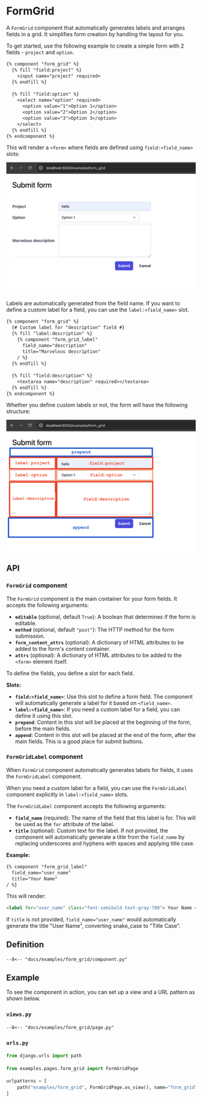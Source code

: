 # FormGrid

A `FormGrid` component that automatically generates labels and arranges fields in a grid. It simplifies form creation by handling the layout for you.

To get started, use the following example to create a simple form with 2 fields - `project` and `option`.

```django
{% component "form_grid" %}
  {% fill "field:project" %}
    <input name="project" required>
  {% endfill %}

  {% fill "field:option" %}
    <select name="option" required>
      <option value="1">Option 1</option>
      <option value="2">Option 2</option>
      <option value="3">Option 3</option>
    </select>
  {% endfill %}
{% endcomponent %}
```

This will render a `<form>` where fields are defined using `field:<field_name>` slots:

![Form example](images/form.png)

Labels are automatically generated from the field name. If you want to define a custom label for a field,
you can use the `label:<field_name>` slot.

```django
{% component "form_grid" %}
  {# Custom label for "description" field #}
  {% fill "label:description" %}
    {% component "form_grid_label"
      field_name="description"
      title="Marvelous description"
    / %}
  {% endfill %}

  {% fill "field:description" %}
    <textarea name="description" required></textarea>
  {% endfill %}
{% endcomponent %}
```

Whether you define custom labels or not, the form will have the following structure:

![Form structure](images/form_structure.png)

## API

### `FormGrid` component

The `FormGrid` component is the main container for your form fields. It accepts the following arguments:

- **`editable`** (optional, default `True`): A boolean that determines if the form is editable.
- **`method`** (optional, default `"post"`): The HTTP method for the form submission.
- **`form_content_attrs`** (optional): A dictionary of HTML attributes to be added to the form's content container.
- **`attrs`** (optional): A dictionary of HTML attributes to be added to the `<form>` element itself.

To define the fields, you define a slot for each field.

**Slots:**

- **`field:<field_name>`**: Use this slot to define a form field. The component will automatically generate a label for it based on `<field_name>`.
- **`label:<field_name>`**: If you need a custom label for a field, you can define it using this slot.
- **`prepend`**: Content in this slot will be placed at the beginning of the form, before the main fields.
- **`append`**: Content in this slot will be placed at the end of the form, after the main fields. This is a good place for submit buttons.

### `FormGridLabel` component

When `FormGrid` component automatically generates labels for fields, it uses the `FormGridLabel` component.

When you need a custom label for a field, you can use the `FormGridLabel` component explicitly in `label:<field_name>` slots.

The `FormGridLabel` component accepts the following arguments:

- **`field_name`** (required): The name of the field that this label is for. This will be used as the `for` attribute of the label.
- **`title`** (optional): Custom text for the label. If not provided, the component will automatically generate a title from the `field_name` by replacing underscores and hyphens with spaces and applying title case.

**Example:**

```django
{% component "form_grid_label"
  field_name="user_name"
  title="Your Name"
/ %}
```

This will render:

```html
<label for="user_name" class="font-semibold text-gray-700"> Your Name </label>
```

If `title` is not provided, `field_name="user_name"` would automatically generate the title "User Name",
converting snake_case to "Title Case".

## Definition

```djc_py
--8<-- "docs/examples/form_grid/component.py"
```

## Example

To see the component in action, you can set up a view and a URL pattern as shown below.

### `views.py`

```djc_py
--8<-- "docs/examples/form_grid/page.py"
```

### `urls.py`

```python
from django.urls import path

from examples.pages.form_grid import FormGridPage

urlpatterns = [
    path("examples/form_grid", FormGridPage.as_view(), name="form_grid"),
]
```
